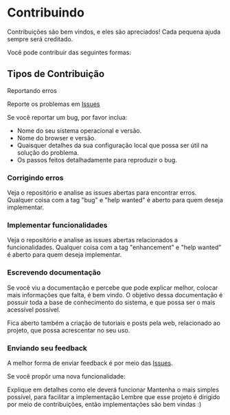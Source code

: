 # Contribuindo

Contribuições são bem vindos, e eles são apreciados! Cada pequena ajuda sempre será creditado.

Você pode contribuir das seguintes formas:

## Tipos de Contribuição

Reportando erros

Reporte os problemas em [Issues](https://github.com/rochacbruno/buscabike/issues)

Se você reportar um bug, por favor inclua:

* Nome do seu sistema operacional e versão.
* Nome do browser e versão.
* Quaisquer detalhes da sua configuração local que possa ser útil na solução do problema.
* Os passos feitos detalhadamente para reproduzir o bug.

### Corrigindo erros

Veja o repositório e analise as issues abertas para encontrar erros. Qualquer coisa com a tag "bug" e "help wanted" é aberto para quem deseja implementar.

### Implementar funcionalidades

Veja o repositório e analise as issues abertas relacionados a funcionalidades. Qualquer coisa com a tag "enhancement" e "help wanted" é aberto para quem deseja implementar.

### Escrevendo documentação

Se você viu a documentação e percebe que pode explicar melhor, colocar mais informações que falta, é bem vindo. O objetivo dessa documentação é possuir toda a base de conhecimento do sistema, e que possa ser o mais acessível possível.

Fica aberto também a criação de tutoriais e posts pela web, relacionado ao projeto, que possa acrescentar no seu uso.

### Enviando seu feedback

A melhor forma de enviar feedback é por meio das [Issues](https://github.com/rochacbruno/buscabike/issues).

Se você propôr uma nova funcionalidade:

Explique em detalhes como ele deverá funcionar
Mantenha o mais simples possível, para facilitar a implementação
Lembre que esse projeto é dirigido por meio de contribuições, então implementações são bem vindas :)
